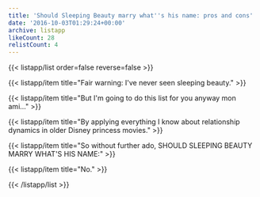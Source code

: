 ```yaml
---
title: 'Should Sleeping Beauty marry what''s his name: pros and cons'
date: '2016-10-03T01:29:24+00:00'
archive: listapp
likeCount: 28
relistCount: 4
---
```


{{< listapp/list order=false reverse=false >}}

   {{< listapp/item title="Fair warning: I've never seen sleeping beauty." >}}

   {{< listapp/item title="But I'm going to do this list for you anyway mon ami..." >}}

   {{< listapp/item title="By applying everything I know about relationship dynamics in older Disney princess movies." >}}

   {{< listapp/item title="So without further ado, SHOULD SLEEPING BEAUTY MARRY WHAT'S HIS NAME:" >}}

   {{< listapp/item title="No." >}}

{{< /listapp/list >}}
